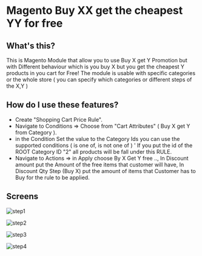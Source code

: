 Magento Buy XX get the cheapest YY for free
=========================================

What's this?
---------------
This is Magento Module that allow you to use Buy X get Y Promotion but with Different behaviour which is you buy X but you get the cheapest Y products in you cart for Free!
The module is usable with specific categories or the whole store ( you can specify which categories or different steps of the X,Y )

How do I use these features?
---------------
* Create "Shopping Cart Price Rule".
* Navigate to Conditions => Choose from "Cart Attributes" ( Buy X get Y from Category ).
* in the Condition Set the value to the Category Ids you can use the supported conditions ( is one of, is not one of ) ' If you put the id of the ROOT Category ID "2" all products will be fall under this RULE.
* Navigate to Actions => in Apply choose By X Get Y free .., In Discount amount put the Amount of the free items that customer will have, In Discount Qty Step (Buy X) put the amount of items that Customer has to Buy for the rule to be applied.

Screens
---------------

![step1](http://i.imgur.com/Nc79Uol.png)

![step2](http://i.imgur.com/4KAJApg.png)

![step3](http://i.imgur.com/hJM4ZVB.png)

![step4](http://i.imgur.com/Gwn3hyD.png)